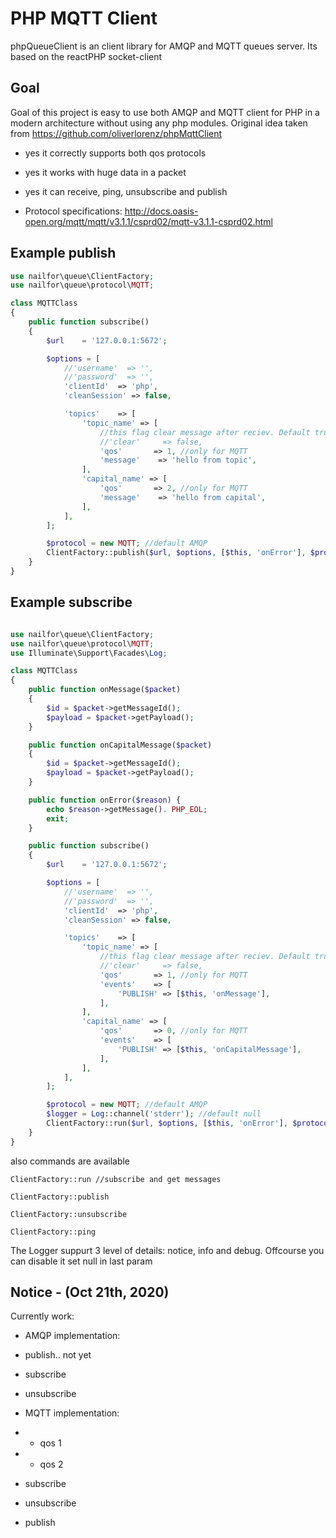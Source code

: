 # PHP MQTT Client

phpQueueClient is an client library for AMQP and MQTT queues server. Its based on the reactPHP socket-client

## Goal

Goal of this project is easy to use both AMQP and MQTT client for PHP in a modern architecture without using any php modules.
Original idea taken from https://github.com/oliverlorenz/phpMqttClient

* yes it correctly supports both qos protocols
* yes it works with huge data in a packet
* yes it can receive, ping, unsubscribe and publish

* Protocol specifications: http://docs.oasis-open.org/mqtt/mqtt/v3.1.1/csprd02/mqtt-v3.1.1-csprd02.html

## Example publish

```php
use nailfor\queue\ClientFactory;
use nailfor\queue\protocol\MQTT;

class MQTTClass 
{
    public function subscribe()
    {
        $url    = '127.0.0.1:5672';

        $options = [
            //'username'  => '',
            //'password'  => '',
            'clientId'  => 'php',
            'cleanSession' => false,

            'topics'    => [
                'topic_name' => [
                    //this flag clear message after reciev. Default true
                    //'clear'     => false,
                    'qos'       => 1, //only for MQTT
                    'message'    => 'hello from topic',
                ],
                'capital_name' => [
                    'qos'       => 2, //only for MQTT
                    'message'    => 'hello from capital',
                ],
            ],        
        ];

        $protocol = new MQTT; //default AMQP
        ClientFactory::publish($url, $options, [$this, 'onError'], $protocol);
    }
}
```

## Example subscribe

```php

use nailfor\queue\ClientFactory;
use nailfor\queue\protocol\MQTT;
use Illuminate\Support\Facades\Log;

class MQTTClass 
{
    public function onMessage($packet)
    {
        $id = $packet->getMessageId();
        $payload = $packet->getPayload();
    }

    public function onCapitalMessage($packet)
    {
        $id = $packet->getMessageId();
        $payload = $packet->getPayload();
    }

    public function onError($reason) {
        echo $reason->getMessage(). PHP_EOL;
        exit;
    }

    public function subscribe()
    {
        $url    = '127.0.0.1:5672';

        $options = [
            //'username'  => '',
            //'password'  => '',
            'clientId'  => 'php',
            'cleanSession' => false,

            'topics'    => [
                'topic_name' => [
                    //this flag clear message after reciev. Default true
                    //'clear'     => false,
                    'qos'       => 1, //only for MQTT
                    'events'    => [
                        'PUBLISH' => [$this, 'onMessage'],
                    ],
                ],
                'capital_name' => [
                    'qos'       => 0, //only for MQTT
                    'events'    => [
                        'PUBLISH' => [$this, 'onCapitalMessage'],
                    ],
                ],
            ],        
        ];

        $protocol = new MQTT; //default AMQP
        $logger = Log::channel('stderr'); //default null
        ClientFactory::run($url, $options, [$this, 'onError'], $protocol, $logger);
    }
}
```

also commands are available

    ClientFactory::run //subscribe and get messages
    
    ClientFactory::publish
    
    ClientFactory::unsubscribe
    
    ClientFactory::ping
    
The Logger suppurt 3 level of details: notice, info and debug. Offcourse you can disable it set null in last param


## Notice - (Oct 21th, 2020)
Currently work:
* AMQP implementation:
* publish.. not yet
* subscribe
* unsubscribe

* MQTT implementation:
*  - qos 1
*  - qos 2
* subscribe
* unsubscribe
* publish
